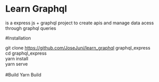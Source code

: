 # Learn Graphql

is a express js + graphql project to create apis and manage data acess through graphql queries



#Installation

git clone https://github.com/JoseJuni/learn_graphql graphql_express <br>
cd graphql_express <br>
yarn install <br>
yarn serve <br>
<br>
#Build
Yarn Build
